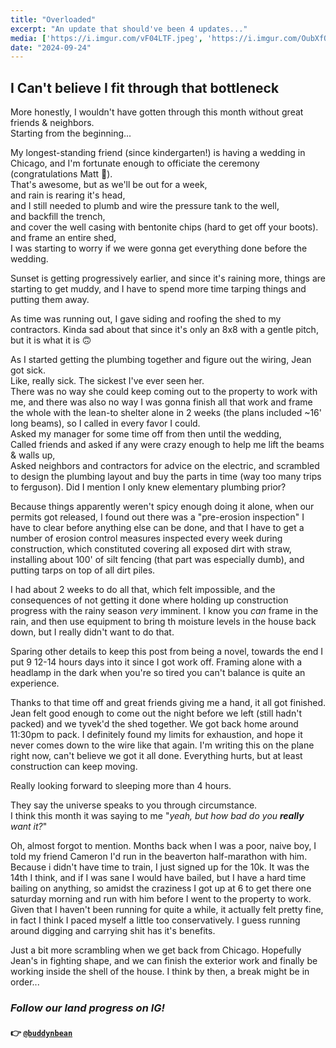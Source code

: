 ```yaml
---
title: "Overloaded"
excerpt: "An update that should've been 4 updates..."
media: ['https://i.imgur.com/vF04LTF.jpeg', 'https://i.imgur.com/OubXfQ4.jpeg', 'https://i.imgur.com/jIQM3sO.jpeg', 'https://i.imgur.com/Q1KcnAC.jpeg', 'https://i.imgur.com/3nWWBuc.jpeg', 'https://i.imgur.com/SxF6PdK.jpeg', 'https://i.imgur.com/lEwhzCg.jpeg', 'https://i.imgur.com/CuC0nZ7.jpeg', 'https://i.imgur.com/AIXzvoZ.jpeg', 'https://i.imgur.com/H4P0odn.jpeg', 'https://i.imgur.com/VEI5r6F.jpeg', 'https://i.imgur.com/KU2BOB2.jpeg', 'https://i.imgur.com/I6ClC6l.mp4', 'https://i.imgur.com/BffVEQC.jpeg', 'https://i.imgur.com/9qzvaJK.jpeg', 'https://i.imgur.com/kXVRa8V.jpeg', 'https://i.imgur.com/2U2wEsw.jpeg', 'https://i.imgur.com/jUzdN6c.jpeg', 'https://i.imgur.com/KgnvKsq.jpeg']
date: "2024-09-24"
---
```


## I Can't believe I fit through that bottleneck
More honestly, I wouldn't have gotten through this month without great friends & neighbors. \
Starting from the beginning...

My longest-standing friend (since kindergarten!) is having a wedding in Chicago, and I'm fortunate enough to officiate the ceremony (congratulations Matt 🥂). \
That's awesome, but as we'll be out for a week, \
and rain is rearing it's head, \
and I still needed to plumb and wire the pressure tank to the well, \
and backfill the trench, \
and cover the well casing with bentonite chips (hard to get off your boots). \
and frame an entire shed, \
I was starting to worry if we were gonna get everything done before the wedding.

Sunset is getting progressively earlier, and since it's raining more, things are starting to get muddy, and I have to spend more time tarping things and putting them away.

As time was running out, I gave siding and roofing the shed to my contractors. Kinda sad about that since it's only an 8x8 with a gentle pitch, but it is what it is 🙃

As I started getting the plumbing together and figure out the wiring, Jean got sick. \
Like, really sick. The sickest I've ever seen her. \
There was no way she could keep coming out to the property to work with me, and there was also no way I was gonna finish all that work and frame the whole with the lean-to shelter alone in 2 weeks (the plans included ~16' long beams), so I called in every favor I could. \
Asked my manager for some time off from then until the wedding, \
Called friends and asked if any were crazy enough to help me lift the beams & walls up, \
Asked neighbors and contractors for advice on the electric, and scrambled to design the plumbing layout and buy the parts in time (way too many trips to ferguson). Did I mention I only knew elementary plumbing prior?

Because things apparently weren't spicy enough doing it alone, when our permits got released, I found out there was a "pre-erosion inspection" I have to clear before anything else can be done, and that I have to get a number of erosion control measures inspected every week during construction, which constituted covering all exposed dirt with straw, installing about 100' of silt fencing (that part was especially dumb), and putting tarps on top of all dirt piles.

I had about 2 weeks to do all that, which felt impossible, and the consequences of not getting it done where holding up construction progress with the rainy season *very* imminent. I know you *can* frame in the rain, and then use equipment to bring th moisture levels in the house back down, but I really didn't want to do that.

Sparing other details to keep this post from being a novel, towards the end I put 9 12-14 hours days into it since I got work off. Framing alone with a headlamp in the dark when you're so tired you can't balance is quite an experience.

Thanks to that time off and great friends giving me a hand, it all got finished. Jean felt good enough to come out the night before we left (still hadn't packed) and we tyvek'd the shed together. We got back home around 11:30pm to pack. I definitely found my limits for exhaustion, and hope it never comes down to the wire like that again. I'm writing this on the plane right now, can't believe we got it all done. Everything hurts, but at least construction can keep moving.

Really looking forward to sleeping more than 4 hours.

They say the universe speaks to you through circumstance. \
I think this month it was saying to me "*yeah, but how bad do you **really** want it?*"

Oh, almost forgot to mention. Months back when I was a poor, naive boy, I told my friend Cameron I'd run in the beaverton half-marathon with him. Because i didn't have time to train, I just signed up for the 10k. It was the 14th I think, and if I was sane I would have bailed, but I have a hard time bailing on anything, so amidst the craziness I got up at 6 to get there one saturday morning and run with him before I went to the property to work. Given that I haven't been running for quite a while, it actually felt pretty fine, in fact I think I paced myself a little too conservatively. I guess running around digging and carrying shit has it's benefits.

Just a bit more scrambling when we get back from Chicago. Hopefully Jean's in fighting shape, and we can finish the exterior work and finally be working inside the shell of the house. I think by then, a break might be in order...

### *Follow our land progress on IG!*
#### 👉 [`@buddynbean`](https://instagram.com/buddynbean)

